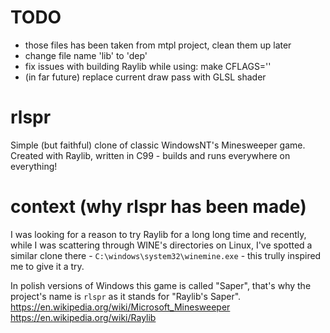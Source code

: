 # TODO
- those files has been taken from mtpl project, clean them up later
- change file name 'lib' to 'dep'
- fix issues with building Raylib while using: make CFLAGS=''
- (in far future) replace current draw pass with GLSL shader


# rlspr
Simple (but faithful) clone of classic WindowsNT's Minesweeper game.\
Created with Raylib, written in C99 - builds and runs everywhere on everything!


# context (why rlspr has been made)
I was looking for a reason to try Raylib for a long long time and recently,
while I was scattering through WINE's directories on Linux,
I've spotted a similar clone there - `C:\windows\system32\winemine.exe` -
this trully inspired me to give it a try.

In polish versions of Windows this game is called "Saper",
that's why the project's name is `rlspr` as it stands for "Raylib's Saper".
https://en.wikipedia.org/wiki/Microsoft_Minesweeper \
https://en.wikipedia.org/wiki/Raylib
